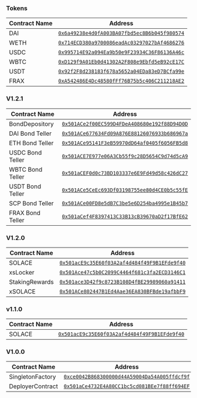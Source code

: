 ### Tokens

| Contract Name                | Address                                      |
|------------------------------|----------------------------------------------|
| DAI                          | [`0x6a49238e4d0fA003BA07fbd5ec8B6b045f980574`](https://goerli.etherscan.io/address/0x6a49238e4d0fA003BA07fbd5ec8B6b045f980574) |
| WETH                         | [`0x714ECD380a9700086eadAc03297027bAf4686276`](https://goerli.etherscan.io/address/0x714ECD380a9700086eadAc03297027bAf4686276) |
| USDC                         | [`0x995714E92a094Ea9b50e9F23934C36F86136A46c`](https://goerli.etherscan.io/address/0x995714E92a094Ea9b50e9F23934C36F86136A46c) |
| WBTC                         | [`0xD129f9A01Eb0d41302A2F808e9Ebfd5eB92cE17C`](https://goerli.etherscan.io/address/0xD129f9A01Eb0d41302A2F808e9Ebfd5eB92cE17C) |
| USDT                         | [`0x92f2F8d238183f678a5652a04EDa83eD7BCfa99e`](https://goerli.etherscan.io/address/0x92f2F8d238183f678a5652a04EDa83eD7BCfa99e) |
| FRAX                         | [`0xA542486E4Dc48580fFf76B75b5c406C211218AE2`](https://goerli.etherscan.io/address/0xA542486E4Dc48580fFf76B75b5c406C211218AE2) |

### V1.2.1

| Contract Name                | Address                                      |
|------------------------------|----------------------------------------------|
| BondDepository               | [`0x501ACe2f00EC599D4FDeA408680e192f88D94D0D`](https://goerli.etherscan.io/address/0x501ACe2f00EC599D4FDeA408680e192f88D94D0D) |
| DAI Bond Teller              | [`0x501ACe677634Fd09A876E88126076933b686967a`](https://goerli.etherscan.io/address/0x501ACe677634Fd09A876E88126076933b686967a) |
| ETH Bond Teller              | [`0x501ACe95141F3eB59970dD64af0405f6056FB5d8`](https://goerli.etherscan.io/address/0x501ACe95141F3eB59970dD64af0405f6056FB5d8) |
| USDC Bond Teller             | [`0x501ACE7E977e06A3Cb55f9c28D5654C9d74d5cA9`](https://goerli.etherscan.io/address/0x501ACE7E977e06A3Cb55f9c28D5654C9d74d5cA9) |
| WBTC Bond Teller             | [`0x501aCEF0d0c73BD103337e6E9Fd49d58c426dC27`](https://goerli.etherscan.io/address/0x501aCEF0d0c73BD103337e6E9Fd49d58c426dC27) |
| USDT Bond Teller             | [`0x501ACe5CeEc693Df03198755ee80d4CE0b5c55fE`](https://goerli.etherscan.io/address/0x501ACe5CeEc693Df03198755ee80d4CE0b5c55fE) |
| SCP Bond Teller              | [`0x501ACe00FD8e5dB7C3be5e6D254ba4995e1B45b7`](https://goerli.etherscan.io/address/0x501ACe00FD8e5dB7C3be5e6D254ba4995e1B45b7) |
| FRAX Bond Teller             | [`0x501aCef4F8397413C33B13cB39670aD2f17BfE62`](https://goerli.etherscan.io/address/0x501aCef4F8397413C33B13cB39670aD2f17BfE62) |

### V1.2.0

| Contract Name                | Address                                      |
|------------------------------|----------------------------------------------|
| SOLACE                       | [`0x501acE9c35E60f03A2af4d484f49F9B1EFde9f40`](https://goerli.etherscan.io/address/0x501acE9c35E60f03A2af4d484f49F9B1EFde9f40) |
| xsLocker                     | [`0x501Ace47c5b0C2099C4464f681c3fa2ECD3146C1`](https://goerli.etherscan.io/address/0x501Ace47c5b0C2099C4464f681c3fa2ECD3146C1) |
| StakingRewards               | [`0x501ace3D42f9c8723B108D4fBE29989060a91411`](https://goerli.etherscan.io/address/0x501ace3D42f9c8723B108D4fBE29989060a91411) |
| xSOLACE                      | [`0x501ACe802447B1Ed4Aae36EA830BFBde19afbbF9`](https://goerli.etherscan.io/address/0x501ACe802447B1Ed4Aae36EA830BFBde19afbbF9) |

### v1.1.0

| Contract Name                | Address                                      |
|------------------------------|----------------------------------------------|
| SOLACE                       | [`0x501acE9c35E60f03A2af4d484f49F9B1EFde9f40`](https://goerli.etherscan.io/address/0x501acE9c35E60f03A2af4d484f49F9B1EFde9f40) |

### V1.0.0

| Contract Name                | Address                                      |
|------------------------------|----------------------------------------------|
| SingletonFactory             | [`0xce0042B868300000d44A59004Da54A005ffdcf9f`](https://goerli.etherscan.io/address/address/0xce0042B868300000d44A59004Da54A005ffdcf9f) |
| DeployerContract             | [`0x501aCe4732E4A80CC1bc5cd081BEe7f88ff694EF`](https://goerli.etherscan.io/address/address/0x501aCe4732E4A80CC1bc5cd081BEe7f88ff694EF) |
